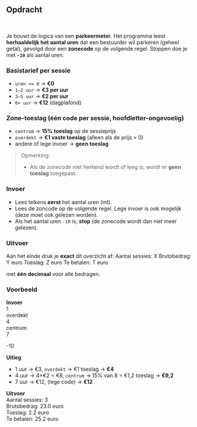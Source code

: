 ## Opdracht
<br>

Je bouwt de logica van een **parkeermeter**. Het programma leest **herhaaldelijk het aantal uren** dat een bestuurder wil parkeren (geheel getal), gevolgd door een **zonecode** op de volgende regel. Stoppen doe je met **`-10`** als aantal uren.

### Basistarief per sessie
- `uren <= 0` → **€0**  
- `1–2 uur` → **€3 per uur**  
- `3–5 uur` → **€2 per uur**  
- `6+ uur` → **€12** (dagplafond)

### Zone-toeslag (één code per sessie, hoofdletter-ongevoelig)
- `centrum` → **15% toeslag** op de sessieprijs  
- `overdekt` → **€1 vaste toeslag** (alleen als de prijs > 0)  
- andere of lege invoer → **geen toeslag**

> Opmerking:
> - Als de zonecode niet herkend wordt of leeg is, wordt er **geen toeslag** toegepast.

### Invoer
- Lees telkens **eerst** het aantal uren (int).
- Lees de zoncode op de volgende regel. Lege invoer is ook mogelijk (deze moet ook gelezen worden). 
- Als het aantal uren `-10` is, **stop** (de zonecode wordt dan niet meer gelezen).

### Uitvoer
Aan het einde druk je **exact** dit overzicht af:
Aantal sessies: X
Brutobedrag: Y euro
Toeslag: Z euro
Te betalen: T euro

met **één decimaal** voor alle bedragen.

### Voorbeeld

**Invoer**  
1  
overdekt  
4  
centrum  
7  
  
-10

**Uitleg**  
- 1 uur → €3, `overdekt` → €1 toeslag → **€4**  
- 4 uur → 4×€2 = €8, `centrum` → 15% van 8 = €1,2 toeslag → **€9,2**  
- 7 uur → €12, (lege code) → **€12**  

**Uitvoer**  
Aantal sessies: 3  
Brutobedrag: 23.0 euro  
Toeslag: 2.2 euro  
Te betalen: 25.2 euro
